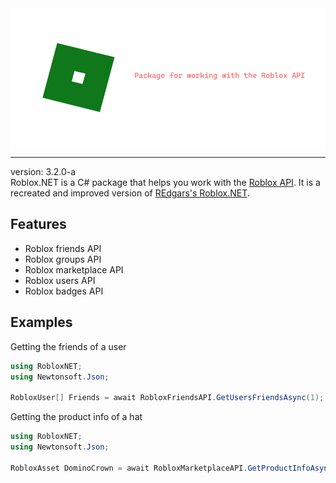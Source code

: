 <img src="/resources/logo.png" align="center">
<hr>

version: 3.2.0-a
<br>
Roblox.NET is a C# package that helps you work with the <a href="https://api.roblox.com/docs">Roblox API</a>. It is a recreated and improved version of <a href="https://github.com/REdgars/Roblox.NET">REdgars's Roblox.NET</a>.

## Features
* Roblox friends API
* Roblox groups API
* Roblox marketplace API
* Roblox users API
* Roblox badges API

## Examples
Getting the friends of a user
```cs
using RobloxNET;
using Newtonsoft.Json;

RobloxUser[] Friends = await RobloxFriendsAPI.GetUsersFriendsAsync(1);
```

Getting the product info of a hat
```cs
using RobloxNET;
using Newtonsoft.Json;

RobloxAsset DominoCrown = await RobloxMarketplaceAPI.GetProductInfoAsync(1031429);
```